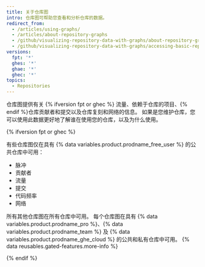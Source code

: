 ```yaml
---
title: 关于仓库图
intro: 仓库图可帮助您查看和分析仓库的数据。
redirect_from:
  - /articles/using-graphs/
  - /articles/about-repository-graphs
  - /github/visualizing-repository-data-with-graphs/about-repository-graphs
  - /github/visualizing-repository-data-with-graphs/accessing-basic-repository-data/about-repository-graphs
versions:
  fpt: '*'
  ghes: '*'
  ghae: '*'
  ghec: '*'
topics:
  - Repositories
---
```


仓库图提供有关 {% ifversion fpt or ghec %} 流量、依赖于仓库的项目、{% endif %}仓库贡献者和提交以及仓库复刻和网络的信息。 如果是您维护仓库，您可以使用此数据更好地了解谁在使用您的仓库，以及为什么使用。

{% ifversion fpt or ghec %}

有些仓库图仅在具有 {% data variables.product.prodname_free_user %} 的公共仓库中可用：
- 脉冲
- 贡献者
- 流量
- 提交
- 代码频率
- 网络

所有其他仓库图在所有仓库中可用。 每个仓库图在具有 {% data variables.product.prodname_pro %}、{% data variables.product.prodname_team %} 及 {% data variables.product.prodname_ghe_cloud %} 的公共和私有仓库中可用。 {% data reusables.gated-features.more-info %}

{% endif %}
